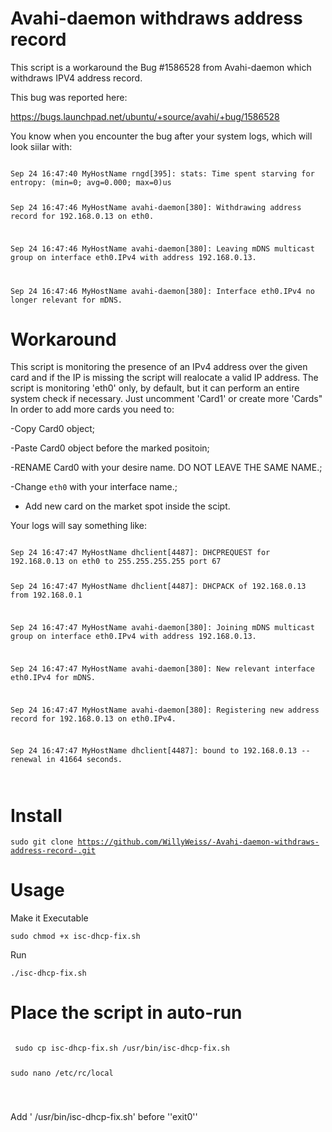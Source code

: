 

# Avahi-daemon withdraws address record 
This script is a workaround the Bug #1586528 from Avahi-daemon which withdraws IPV4 address record.

This bug was reported here:

https://bugs.launchpad.net/ubuntu/+source/avahi/+bug/1586528

You know when you encounter the bug after your system logs, which will look siilar with:

<code>
Sep 24 16:47:40 MyHostName rngd[395]: stats: Time spent starving for entropy: (min=0; avg=0.000; max=0)us

Sep 24 16:47:46 MyHostName avahi-daemon[380]: Withdrawing address record for 192.168.0.13 on eth0.

Sep 24 16:47:46 MyHostName avahi-daemon[380]: Leaving mDNS multicast group on interface eth0.IPv4 with address 192.168.0.13.

Sep 24 16:47:46 MyHostName avahi-daemon[380]: Interface eth0.IPv4 no longer relevant for mDNS.
</code>

# Workaround
This script is monitoring the presence of an IPv4 address over the given card and if the IP is missing the script will realocate a valid IP address.
The script is monitoring 'eth0' only, by default, but it can perform an entire system check if necessary. 
Just uncomment 'Card1' or create more 'Cards"
In order to add more cards you need to:

-Copy Card0 object;

-Paste Card0 object before the marked positoin;

-RENAME Card0 with your desire name. DO NOT LEAVE THE SAME NAME.;

-Change `eth0` with your interface name.;

- Add new card on the market spot inside the scipt. 

Your logs will say something like:

<code>
Sep 24 16:47:47 MyHostName dhclient[4487]: DHCPREQUEST for 192.168.0.13 on eth0 to 255.255.255.255 port 67

Sep 24 16:47:47 MyHostName dhclient[4487]: DHCPACK of 192.168.0.13 from 192.168.0.1

Sep 24 16:47:47 MyHostName avahi-daemon[380]: Joining mDNS multicast group on interface eth0.IPv4 with address 192.168.0.13.


Sep 24 16:47:47 MyHostName avahi-daemon[380]: New relevant interface eth0.IPv4 for mDNS.

Sep 24 16:47:47 MyHostName avahi-daemon[380]: Registering new address record for 192.168.0.13 on eth0.IPv4.

Sep 24 16:47:47 MyHostName dhclient[4487]: bound to 192.168.0.13 -- renewal in 41664 seconds.

</code>

# Install

<code>sudo git clone https://github.com/WillyWeiss/-Avahi-daemon-withdraws-address-record-.git</code>

# Usage

Make it Executable

<code>sudo chmod +x isc-dhcp-fix.sh</code>

Run 

<code>./isc-dhcp-fix.sh</code>

# Place the script in auto-run

<code> 
 sudo cp isc-dhcp-fix.sh /usr/bin/isc-dhcp-fix.sh
 
 sudo nano /etc/rc/local
  
 </code>
 
 Add ' /usr/bin/isc-dhcp-fix.sh' before ''exit0''
